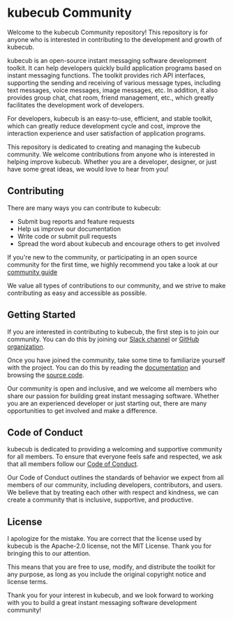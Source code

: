 # kubecub Community

Welcome to the kubecub Community repository! This repository is for anyone who is interested in contributing to the development and growth of kubecub.

kubecub is an open-source instant messaging software development toolkit. It can help developers quickly build application programs based on instant messaging functions. The toolkit provides rich API interfaces, supporting the sending and receiving of various message types, including text messages, voice messages, image messages, etc. In addition, it also provides group chat, chat room, friend management, etc., which greatly facilitates the development work of developers.

For developers, kubecub is an easy-to-use, efficient, and stable toolkit, which can greatly reduce development cycle and cost, improve the interaction experience and user satisfaction of application programs.

This repository is dedicated to creating and managing the kubecub community. We welcome contributions from anyone who is interested in helping improve kubecub. Whether you are a developer, designer, or just have some great ideas, we would love to hear from you!

## Contributing

There are many ways you can contribute to kubecub:

- Submit bug reports and feature requests
- Help us improve our documentation
- Write code or submit pull requests
- Spread the word about kubecub and encourage others to get involved

If you're new to the community, or participating in an open source community for the first time, we highly recommend you take a look at our [community guide](./CONTRIBUTING.md)

We value all types of contributions to our community, and we strive to make contributing as easy and accessible as possible.

## Getting Started

If you are interested in contributing to kubecub, the first step is to join our community. You can do this by joining our [Slack channel](https://join.slack.com/t/kubecub/shared_invite/zt-1tmoj26uf-_FDy3dowVHBiGvLk9e5Xkg) or [GitHub organization](https://github.com/kubecub).

Once you have joined the community, take some time to familiarize yourself with the project. You can do this by reading the [documentation](https://doc.rentsoft.cn/) and browsing the [source code](https://github.com/kubecub/kubecub).

Our community is open and inclusive, and we welcome all members who share our passion for building great instant messaging software. Whether you are an experienced developer or just starting out, there are many opportunities to get involved and make a difference.

## Code of Conduct

kubecub is dedicated to providing a welcoming and supportive community for all members. To ensure that everyone feels safe and respected, we ask that all members follow our [Code of Conduct](https://doc.rentsoft.cn/).

Our Code of Conduct outlines the standards of behavior we expect from all members of our community, including developers, contributors, and users. We believe that by treating each other with respect and kindness, we can create a community that is inclusive, supportive, and productive.

## License

I apologize for the mistake. You are correct that the license used by kubecub is the Apache-2.0 license, not the MIT License. Thank you for bringing this to our attention.

This means that you are free to use, modify, and distribute the toolkit for any purpose, as long as you include the original copyright notice and license terms.

Thank you for your interest in kubecub, and we look forward to working with you to build a great instant messaging software development community!